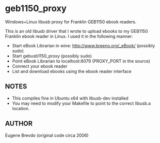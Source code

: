 geb1150_proxy
=============

Windows+Linux libusb proxy for Franklin GEB1150 ebook readers.

This is an old libusb driver that I wrote to upload ebooks to my GEB1150
Franklin ebook reader in Linux.  I used it in the following manner:

* Start eBook Librarian in wine: http://www.breeno.org/_eBook/ (possibly sudo)
* Start gebusb1150_proxy (possibly sudo)
* Point eBook Librarian to localhost:8079 (PROXY_PORT in the source)
* Connect your ebook reader
* List and download ebooks using the ebook reader interface

NOTES
-----
* This compiles fine in Ubuntu x64 with libusb-dev installed
* You may need to modify your Makefile to point to the correct libusb.a location.

AUTHOR
------
Eugene Brevdo (original code circa 2006)

